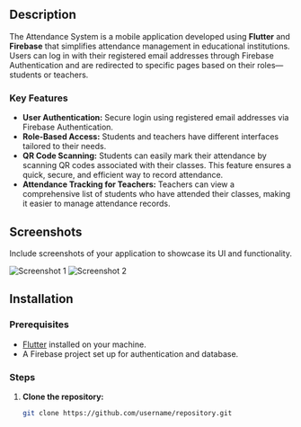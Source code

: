 
## Description

The Attendance System is a mobile application developed using **Flutter** and **Firebase** that simplifies attendance management in educational institutions. Users can log in with their registered email addresses through Firebase Authentication and are redirected to specific pages based on their roles—students or teachers.

### Key Features

- **User Authentication:** Secure login using registered email addresses via Firebase Authentication.
- **Role-Based Access:** Students and teachers have different interfaces tailored to their needs.
- **QR Code Scanning:** Students can easily mark their attendance by scanning QR codes associated with their classes. This feature ensures a quick, secure, and efficient way to record attendance.
- **Attendance Tracking for Teachers:** Teachers can view a comprehensive list of students who have attended their classes, making it easier to manage attendance records.

## Screenshots

Include screenshots of your application to showcase its UI and functionality.

![Screenshot 1](path/to/screenshot1.png)
![Screenshot 2](path/to/screenshot2.png)

## Installation

### Prerequisites

- [Flutter](https://flutter.dev/docs/get-started/install) installed on your machine.
- A Firebase project set up for authentication and database.

### Steps

1. **Clone the repository:**
   ```bash
   git clone https://github.com/username/repository.git
